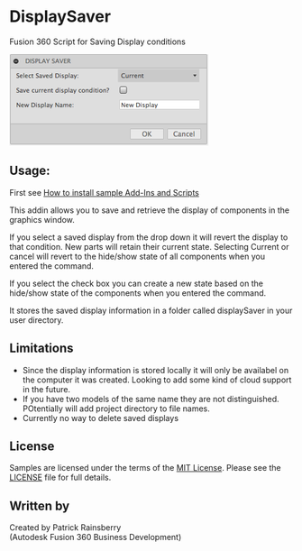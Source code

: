 # DisplaySaver
Fusion 360 Script for Saving Display conditions

![Display Saver Dialog](./resources/displaySaverUI.png)
## Usage:
First see [How to install sample Add-Ins and Scripts](https://rawgit.com/AutodeskFusion360/AutodeskFusion360.github.io/master/Installation.html)

This addin allows you to save and retrieve the display of components in the graphics window.

If you select a saved display from the drop down it will revert the display to that condition.  New parts will retain their current state.  Selecting Current or cancel will revert to the hide/show state of all components when you entered the command.

If you select the check box you can create a new state based on the hide/show state of the components when you entered the command.

It stores the saved display information in a folder called displaySaver in your user directory.  

## Limitations
  * Since the display information is stored locally it will only be availabel on the computer it was created.  Looking to add some kind of cloud support in the future.
  * If you have two models of the same name they are not distinguished. POtentially will add project directory to file names.
  * Currently no way to delete saved displays

## License
Samples are licensed under the terms of the [MIT License](http://opensource.org/licenses/MIT). Please see the [LICENSE](LICENSE) file for full details.

## Written by

Created by Patrick Rainsberry <br /> (Autodesk Fusion 360 Business Development)
